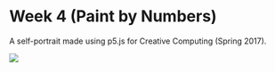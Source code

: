 # Week 4 (Paint by Numbers)

A self-portrait made using p5.js for Creative Computing (Spring 2017).

<img src="https://itp.nyu.edu/classes/cc-s17/files/2017/03/Screenshot-2017-03-20-01.14.15.png">
